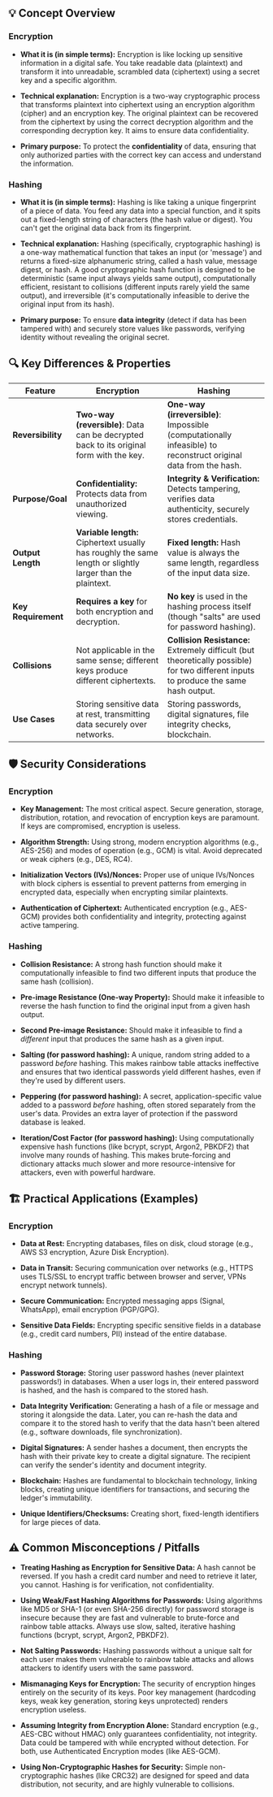 ## 💡 Concept Overview

### Encryption

- **What it is (in simple terms):** Encryption is like locking up sensitive information in a digital safe. You take readable data (plaintext) and transform it into unreadable, scrambled data (ciphertext) using a secret key and a specific algorithm.
    
- **Technical explanation:** Encryption is a two-way cryptographic process that transforms plaintext into ciphertext using an encryption algorithm (cipher) and an encryption key. The original plaintext can be recovered from the ciphertext by using the correct decryption algorithm and the corresponding decryption key. It aims to ensure data confidentiality.
    
- **Primary purpose:** To protect the **confidentiality** of data, ensuring that only authorized parties with the correct key can access and understand the information.
    

### Hashing

- **What it is (in simple terms):** Hashing is like taking a unique fingerprint of a piece of data. You feed any data into a special function, and it spits out a fixed-length string of characters (the hash value or digest). You can't get the original data back from its fingerprint.
    
- **Technical explanation:** Hashing (specifically, cryptographic hashing) is a one-way mathematical function that takes an input (or 'message') and returns a fixed-size alphanumeric string, called a hash value, message digest, or hash. A good cryptographic hash function is designed to be deterministic (same input always yields same output), computationally efficient, resistant to collisions (different inputs rarely yield the same output), and irreversible (it's computationally infeasible to derive the original input from its hash).
    
- **Primary purpose:** To ensure **data integrity** (detect if data has been tampered with) and securely store values like passwords, verifying identity without revealing the original secret.
    

## 🔍 Key Differences & Properties

|Feature|Encryption|Hashing|
|---|---|---|
|**Reversibility**|**Two-way (reversible)**: Data can be decrypted back to its original form with the key.|**One-way (irreversible)**: Impossible (computationally infeasible) to reconstruct original data from the hash.|
|**Purpose/Goal**|**Confidentiality:** Protects data from unauthorized viewing.|**Integrity & Verification:** Detects tampering, verifies data authenticity, securely stores credentials.|
|**Output Length**|**Variable length:** Ciphertext usually has roughly the same length or slightly larger than the plaintext.|**Fixed length:** Hash value is always the same length, regardless of the input data size.|
|**Key Requirement**|**Requires a key** for both encryption and decryption.|**No key** is used in the hashing process itself (though "salts" are used for password hashing).|
|**Collisions**|Not applicable in the same sense; different keys produce different ciphertexts.|**Collision Resistance:** Extremely difficult (but theoretically possible) for two different inputs to produce the same hash output.|
|**Use Cases**|Storing sensitive data at rest, transmitting data securely over networks.|Storing passwords, digital signatures, file integrity checks, blockchain.|

## 🛡️ Security Considerations

### Encryption

- **Key Management:** The most critical aspect. Secure generation, storage, distribution, rotation, and revocation of encryption keys are paramount. If keys are compromised, encryption is useless.
    
- **Algorithm Strength:** Using strong, modern encryption algorithms (e.g., AES-256) and modes of operation (e.g., GCM) is vital. Avoid deprecated or weak ciphers (e.g., DES, RC4).
    
- **Initialization Vectors (IVs)/Nonces:** Proper use of unique IVs/Nonces with block ciphers is essential to prevent patterns from emerging in encrypted data, especially when encrypting similar plaintexts.
    
- **Authentication of Ciphertext:** Authenticated encryption (e.g., AES-GCM) provides both confidentiality and integrity, protecting against active tampering.
    

### Hashing

- **Collision Resistance:** A strong hash function should make it computationally infeasible to find two different inputs that produce the same hash (collision).
    
- **Pre-image Resistance (One-way Property):** Should make it infeasible to reverse the hash function to find the original input from a given hash output.
    
- **Second Pre-image Resistance:** Should make it infeasible to find a _different_ input that produces the same hash as a given input.
    
- **Salting (for password hashing):** A unique, random string added to a password _before_ hashing. This makes rainbow table attacks ineffective and ensures that two identical passwords yield different hashes, even if they're used by different users.
    
- **Peppering (for password hashing):** A secret, application-specific value added to a password _before_ hashing, often stored separately from the user's data. Provides an extra layer of protection if the password database is leaked.
    
- **Iteration/Cost Factor (for password hashing):** Using computationally expensive hash functions (like bcrypt, scrypt, Argon2, PBKDF2) that involve many rounds of hashing. This makes brute-forcing and dictionary attacks much slower and more resource-intensive for attackers, even with powerful hardware.
    

## 🏗️ Practical Applications (Examples)

### Encryption

- **Data at Rest:** Encrypting databases, files on disk, cloud storage (e.g., AWS S3 encryption, Azure Disk Encryption).
    
- **Data in Transit:** Securing communication over networks (e.g., HTTPS uses TLS/SSL to encrypt traffic between browser and server, VPNs encrypt network tunnels).
    
- **Secure Communication:** Encrypted messaging apps (Signal, WhatsApp), email encryption (PGP/GPG).
    
- **Sensitive Data Fields:** Encrypting specific sensitive fields in a database (e.g., credit card numbers, PII) instead of the entire database.
    

### Hashing

- **Password Storage:** Storing user password hashes (never plaintext passwords!) in databases. When a user logs in, their entered password is hashed, and the hash is compared to the stored hash.
    
- **Data Integrity Verification:** Generating a hash of a file or message and storing it alongside the data. Later, you can re-hash the data and compare it to the stored hash to verify that the data hasn't been altered (e.g., software downloads, file synchronization).
    
- **Digital Signatures:** A sender hashes a document, then encrypts the hash with their private key to create a digital signature. The recipient can verify the sender's identity and document integrity.
    
- **Blockchain:** Hashes are fundamental to blockchain technology, linking blocks, creating unique identifiers for transactions, and securing the ledger's immutability.
    
- **Unique Identifiers/Checksums:** Creating short, fixed-length identifiers for large pieces of data.
    

## ⚠️ Common Misconceptions / Pitfalls

- **Treating Hashing as Encryption for Sensitive Data:** A hash cannot be reversed. If you hash a credit card number and need to retrieve it later, you cannot. Hashing is for verification, not confidentiality.
    
- **Using Weak/Fast Hashing Algorithms for Passwords:** Using algorithms like MD5 or SHA-1 (or even SHA-256 directly) for password storage is insecure because they are fast and vulnerable to brute-force and rainbow table attacks. Always use slow, salted, iterative hashing functions (bcrypt, scrypt, Argon2, PBKDF2).
    
- **Not Salting Passwords:** Hashing passwords without a unique salt for each user makes them vulnerable to rainbow table attacks and allows attackers to identify users with the same password.
    
- **Mismanaging Keys for Encryption:** The security of encryption hinges entirely on the security of its keys. Poor key management (hardcoding keys, weak key generation, storing keys unprotected) renders encryption useless.
    
- **Assuming Integrity from Encryption Alone:** Standard encryption (e.g., AES-CBC without HMAC) only guarantees confidentiality, not integrity. Data could be tampered with while encrypted without detection. For both, use Authenticated Encryption modes (like AES-GCM).
    
- **Using Non-Cryptographic Hashes for Security:** Simple non-cryptographic hashes (like CRC32) are designed for speed and data distribution, not security, and are highly vulnerable to collisions.